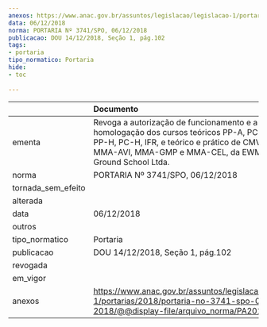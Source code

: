 ```yaml
---
anexos: https://www.anac.gov.br/assuntos/legislacao/legislacao-1/portarias/2018/portaria-no-3741-spo-06-12-2018/@@display-file/arquivo_norma/PA2018-3741.pdf
data: 06/12/2018
norma: PORTARIA Nº 3741/SPO, 06/12/2018
publicacao: DOU 14/12/2018, Seção 1, pág.102
tags:
- portaria
tipo_normatico: Portaria
hide: 
- toc 
 
---
```


|                    | Documento                                                                                                                                                                                                        |
|:-------------------|:-----------------------------------------------------------------------------------------------------------------------------------------------------------------------------------------------------------------|
| ementa             | Revoga a autorização de funcionamento e a homologação dos cursos teóricos PP-A, PC-A/IFR, PLA, PP-H, PC-H, IFR, e teórico e prático de CMV, DOV, MMA-AVI, MMA-GMP e MMA-CEL, da EWM Aviation Ground School Ltda. |
| norma              | PORTARIA Nº 3741/SPO, 06/12/2018                                                                                                                                                                                 |
| tornada_sem_efeito |                                                                                                                                                                                                                  |
| alterada           |                                                                                                                                                                                                                  |
| data               | 06/12/2018                                                                                                                                                                                                       |
| outros             |                                                                                                                                                                                                                  |
| tipo_normatico     | Portaria                                                                                                                                                                                                         |
| publicacao         | DOU 14/12/2018, Seção 1, pág.102                                                                                                                                                                                 |
| revogada           |                                                                                                                                                                                                                  |
| em_vigor           |                                                                                                                                                                                                                  |
| anexos             | https://www.anac.gov.br/assuntos/legislacao/legislacao-1/portarias/2018/portaria-no-3741-spo-06-12-2018/@@display-file/arquivo_norma/PA2018-3741.pdf                                                             |